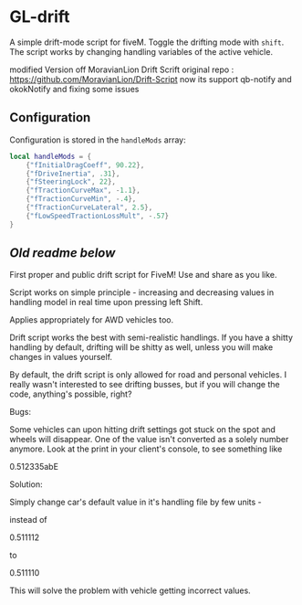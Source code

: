 # GL-drift
A simple drift-mode script for fiveM. Toggle the drifting mode with `shift`. The script works by changing handling variables of the active vehicle.

modified Version off MoravianLion Drift Scrift
original repo : https://github.com/MoravianLion/Drift-Script
now its support qb-notify and okokNotify
and fixing some issues

## Configuration

Configuration is stored in the `handleMods` array:
```lua
local handleMods = {
	{"fInitialDragCoeff", 90.22},
	{"fDriveInertia", .31},
	{"fSteeringLock", 22},
	{"fTractionCurveMax", -1.1},
	{"fTractionCurveMin", -.4},
	{"fTractionCurveLateral", 2.5},
	{"fLowSpeedTractionLossMult", -.57}
}
```

## _Old readme below_
First proper and public drift script for FiveM! Use and share as you like.

Script works on simple principle - increasing and decreasing values in handling model in real time upon pressing left Shift.

Applies appropriately for AWD vehicles too.

Drift script works the best with semi-realistic handlings. If you have a shitty handling by default, drifting will be shitty as well, unless you will make changes in values yourself.

By default, the drift script is only allowed for road and personal vehicles. I really wasn't interested to see drifting busses, but if you will change the code, anything's possible, right?

Bugs:

Some vehicles can upon hitting drift settings got stuck on the spot and wheels will disappear. One of the value isn't converted as a solely number anymore. Look at the print in your client's console, to see something like 

0.512335abE

Solution:

Simply change car's default value in it's handling file by few units - 

instead of 

0.511112 

to 

0.511110

This will solve the problem with vehicle getting incorrect values.


